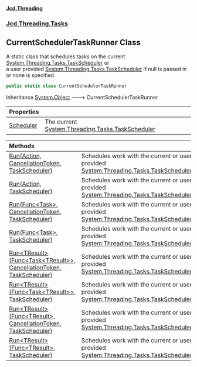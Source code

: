 #### [Jcd.Threading](index.md 'index')
### [Jcd.Threading.Tasks](Jcd.Threading.Tasks.md 'Jcd.Threading.Tasks')

## CurrentSchedulerTaskRunner Class

A static class that schedules tasks on the current [System.Threading.Tasks.TaskScheduler](https://docs.microsoft.com/en-us/dotnet/api/System.Threading.Tasks.TaskScheduler 'System.Threading.Tasks.TaskScheduler') or  
a user provided [System.Threading.Tasks.TaskScheduler](https://docs.microsoft.com/en-us/dotnet/api/System.Threading.Tasks.TaskScheduler 'System.Threading.Tasks.TaskScheduler') if null is passed in or none is specified.

```csharp
public static class CurrentSchedulerTaskRunner
```

Inheritance [System.Object](https://docs.microsoft.com/en-us/dotnet/api/System.Object 'System.Object') &#129106; CurrentSchedulerTaskRunner

| Properties | |
| :--- | :--- |
| [Scheduler](Jcd.Threading.Tasks.CurrentSchedulerTaskRunner.Scheduler.md 'Jcd.Threading.Tasks.CurrentSchedulerTaskRunner.Scheduler') | The current [System.Threading.Tasks.TaskScheduler](https://docs.microsoft.com/en-us/dotnet/api/System.Threading.Tasks.TaskScheduler 'System.Threading.Tasks.TaskScheduler') |

| Methods | |
| :--- | :--- |
| [Run(Action, CancellationToken, TaskScheduler)](Jcd.Threading.Tasks.CurrentSchedulerTaskRunner.Run(System.Action,System.Threading.CancellationToken,System.Threading.Tasks.TaskScheduler).md 'Jcd.Threading.Tasks.CurrentSchedulerTaskRunner.Run(System.Action, System.Threading.CancellationToken, System.Threading.Tasks.TaskScheduler)') | Schedules work with the current or user provided [System.Threading.Tasks.TaskScheduler](https://docs.microsoft.com/en-us/dotnet/api/System.Threading.Tasks.TaskScheduler 'System.Threading.Tasks.TaskScheduler') |
| [Run(Action, TaskScheduler)](Jcd.Threading.Tasks.CurrentSchedulerTaskRunner.Run(System.Action,System.Threading.Tasks.TaskScheduler).md 'Jcd.Threading.Tasks.CurrentSchedulerTaskRunner.Run(System.Action, System.Threading.Tasks.TaskScheduler)') | Schedules work with the current or user provided [System.Threading.Tasks.TaskScheduler](https://docs.microsoft.com/en-us/dotnet/api/System.Threading.Tasks.TaskScheduler 'System.Threading.Tasks.TaskScheduler') |
| [Run(Func&lt;Task&gt;, CancellationToken, TaskScheduler)](Jcd.Threading.Tasks.CurrentSchedulerTaskRunner.Run(System.Func_System.Threading.Tasks.Task_,System.Threading.CancellationToken,System.Threading.Tasks.TaskScheduler).md 'Jcd.Threading.Tasks.CurrentSchedulerTaskRunner.Run(System.Func<System.Threading.Tasks.Task>, System.Threading.CancellationToken, System.Threading.Tasks.TaskScheduler)') | Schedules work with the current or user provided [System.Threading.Tasks.TaskScheduler](https://docs.microsoft.com/en-us/dotnet/api/System.Threading.Tasks.TaskScheduler 'System.Threading.Tasks.TaskScheduler') |
| [Run(Func&lt;Task&gt;, TaskScheduler)](Jcd.Threading.Tasks.CurrentSchedulerTaskRunner.Run(System.Func_System.Threading.Tasks.Task_,System.Threading.Tasks.TaskScheduler).md 'Jcd.Threading.Tasks.CurrentSchedulerTaskRunner.Run(System.Func<System.Threading.Tasks.Task>, System.Threading.Tasks.TaskScheduler)') | Schedules work with the current or user provided [System.Threading.Tasks.TaskScheduler](https://docs.microsoft.com/en-us/dotnet/api/System.Threading.Tasks.TaskScheduler 'System.Threading.Tasks.TaskScheduler') |
| [Run&lt;TResult&gt;(Func&lt;Task&lt;TResult&gt;&gt;, CancellationToken, TaskScheduler)](Jcd.Threading.Tasks.CurrentSchedulerTaskRunner.Run_TResult_(System.Func_System.Threading.Tasks.Task_TResult__,System.Threading.CancellationToken,System.Threading.Tasks.TaskScheduler).md 'Jcd.Threading.Tasks.CurrentSchedulerTaskRunner.Run<TResult>(System.Func<System.Threading.Tasks.Task<TResult>>, System.Threading.CancellationToken, System.Threading.Tasks.TaskScheduler)') | Schedules work with the current or user provided [System.Threading.Tasks.TaskScheduler](https://docs.microsoft.com/en-us/dotnet/api/System.Threading.Tasks.TaskScheduler 'System.Threading.Tasks.TaskScheduler') |
| [Run&lt;TResult&gt;(Func&lt;Task&lt;TResult&gt;&gt;, TaskScheduler)](Jcd.Threading.Tasks.CurrentSchedulerTaskRunner.Run_TResult_(System.Func_System.Threading.Tasks.Task_TResult__,System.Threading.Tasks.TaskScheduler).md 'Jcd.Threading.Tasks.CurrentSchedulerTaskRunner.Run<TResult>(System.Func<System.Threading.Tasks.Task<TResult>>, System.Threading.Tasks.TaskScheduler)') | Schedules work with the current or user provided [System.Threading.Tasks.TaskScheduler](https://docs.microsoft.com/en-us/dotnet/api/System.Threading.Tasks.TaskScheduler 'System.Threading.Tasks.TaskScheduler') |
| [Run&lt;TResult&gt;(Func&lt;TResult&gt;, CancellationToken, TaskScheduler)](Jcd.Threading.Tasks.CurrentSchedulerTaskRunner.Run_TResult_(System.Func_TResult_,System.Threading.CancellationToken,System.Threading.Tasks.TaskScheduler).md 'Jcd.Threading.Tasks.CurrentSchedulerTaskRunner.Run<TResult>(System.Func<TResult>, System.Threading.CancellationToken, System.Threading.Tasks.TaskScheduler)') | Schedules work with the current or user provided [System.Threading.Tasks.TaskScheduler](https://docs.microsoft.com/en-us/dotnet/api/System.Threading.Tasks.TaskScheduler 'System.Threading.Tasks.TaskScheduler') |
| [Run&lt;TResult&gt;(Func&lt;TResult&gt;, TaskScheduler)](Jcd.Threading.Tasks.CurrentSchedulerTaskRunner.Run_TResult_(System.Func_TResult_,System.Threading.Tasks.TaskScheduler).md 'Jcd.Threading.Tasks.CurrentSchedulerTaskRunner.Run<TResult>(System.Func<TResult>, System.Threading.Tasks.TaskScheduler)') | Schedules work with the current or user provided [System.Threading.Tasks.TaskScheduler](https://docs.microsoft.com/en-us/dotnet/api/System.Threading.Tasks.TaskScheduler 'System.Threading.Tasks.TaskScheduler') |
